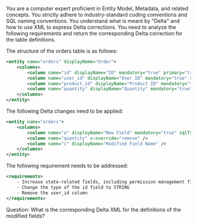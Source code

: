 You are a computer expert proficient in Entity Model, Metadata, and related concepts. You strictly adhere to industry-standard coding conventions and SQL naming conventions. You understand what is meant by "Delta" and how to use XML to express Delta corrections. You need to analyze the following requirements and return the corresponding Delta correction for the table definitions.

The structure of the orders table is as follows:

```xml
<entity name="orders" displayName="Order">  
    <columns>  
        <column name="id" displayName="ID" mandatory="true" primary="true" sqlType="INT" precision="11" scale="0" />  
        <column name="user_id" displayName="User ID" mandatory="true" sqlType="INT" precision="11" scale="0" orm:ref-table="users"/>  
        <column name="product_id" displayName="Product ID" mandatory="true" sqlType="INT" precision="11" scale="0" orm:ref-table="products"/>  
        <column name="quantity" displayName="Quantity" mandatory="true" sqlType="INT" precision="11" scale="0" />  
    </columns>  
</entity>
```

The following Delta changes need to be applied:

```xml
<entity name="orders">  
    <columns>  
        <column name="a" displayName="New Field" mandatory="true" sqlType="INT" />  
        <column name="quantity" x:override="remove" />  
        <column name="c" displayName="Modified Field Name" />  
    </columns>  
</entity>
```

The following requirement needs to be addressed:

```xml
<requirements>  
    - Increase state-related fields, including permission management fields  
    - Change the type of the id field to STRING  
    - Remove the user_id column  
</requirements>
```

Question: What is the corresponding Delta XML for the definitions of the modified fields?
